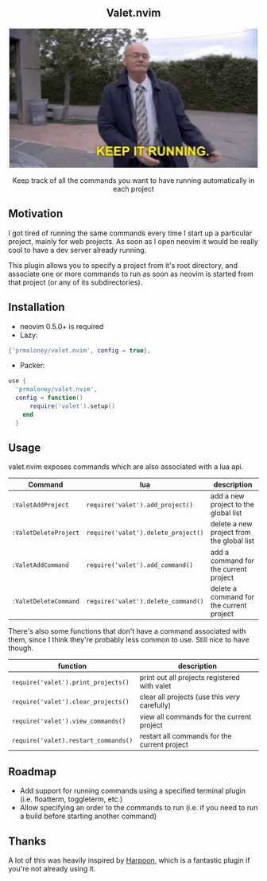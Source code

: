 <p align="center">
  <h2 align="center">Valet.nvim</h2>
</p>

<p align="center">
  <img src="keep-it-running.gif" width="500" >
</p>

<p align="center">
Keep track of all the commands you want to have running automatically in each project
</p>

## Motivation

I got tired of running the same commands every time I start up a particular
project, mainly for web projects. As soon as I open neovim it would be really
cool to have a dev server already running.

This plugin allows you to specify a
project from it's root directory, and associate one or more commands to run as
soon as neovim is started from that project (or any of its subdirectories).

## Installation

- neovim 0.5.0+ is required
- Lazy:

```lua
{'prmaloney/valet.nvim', config = true},
```

- Packer:

```lua
use {
  'prmaloney/valet.nvim',
  config = function()
      require('valet').setup()
    end
  }
```

## Usage

valet.nvim exposes commands which are also associated with a lua api.

<!-- commands:start -->

| Command               | lua                                 | description                               |
| --------------------- | ----------------------------------- | ----------------------------------------- |
| `:ValetAddProject`    | `require('valet').add_project()`    | add a new project to the global list      |
| `:ValetDeleteProject` | `require('valet').delete_project()` | delete a new project from the global list |
| `:ValetAddCommand`    | `require('valet').add_command()`    | add a command for the current project     |
| `:ValetDeleteCommand` | `require('valet').delete_command()` | delete a command for the current project  |

<!-- commands:end -->

There's also some functions that don't have a command associated with them,
since I think they're probably less common to use. Still nice to have though.

| function                             | description                                    |
| ------------------------------------ | ---------------------------------------------- |
| `require('valet').print_projects()`  | print out all projects registered with valet   |
| `require('valet').clear_projects()`  | clear all projects (use this _very_ carefully) |
| `require('valet').view_commands()`   | view all commands for the current project      |
| `require('valet).restart_commands()` | restart all commands for the current project   |

## Roadmap

- Add support for running commands using a specified terminal plugin (i.e.
  floatterm, toggleterm, etc.)
- Allow specifying an order to the commands to run (i.e. if you need to run a build before starting
  another command)

## Thanks

A lot of this was heavily inspired by [Harpoon](https://github.com/ThePrimeagen/harpoon), which is a fantastic plugin if you're not already using it.

